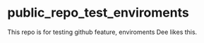 # public_repo_test_enviroments
This repo is for testing github feature, enviroments
Dee likes this.
